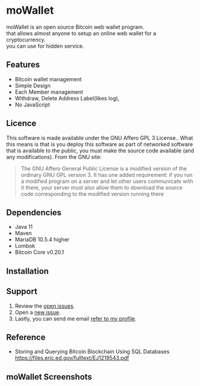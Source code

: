 moWallet
========
moWallet is an open source Bitcoin web wallet program.<br>
that allows almost anyone to setup an online web wallet for a cryptocurrency.<br>
you can use for hidden service.

## Features
- Bitcoin wallet management
- Simple Design
- Each Member management
- Withdraw, Delete Address Label(likes log),
- No JavaScript

## Licence
This software is made available under the GNU Affero GPL 3 License.. What this means is that is you deploy this software as part of networked software that is available to the public, you must make the source code available (and any modifications).
From the GNU site:
> The GNU Affero General Public License is a modified version of the ordinary GNU GPL version 3. It has one added requirement: if you run a modified program on a server and let other users communicate with it there, your server must also allow them to download the source code corresponding to the modified version running there

## Dependencies
- Java 11
- Maven
- MariaDB 10.5.4 higher
- Lombok
- Bitcoin Core v0.20.1

## Installation



## Support
 1. Review the [open issues](https://github.com/uhwGhGFaJd/moWallet/issues).
 2. Open a [new issue](https://github.com/uhwGhGFaJd/moWallet/issues/new).
 3. Lastly, you can send me email [refer to my profile](https://github.com/uhwGhGFaJd).
 
 ## Reference
 - Storing and Querying Bitcoin Blockchain Using SQL Databases
 https://files.eric.ed.gov/fulltext/EJ1219543.pdf
 
 ## moWallet Screenshots